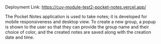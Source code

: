 Deployment Link: https://cuv-module-test2-pocket-notes.vercel.app/

The Pocket Notes application is used to take notes; it is developed for mobile responsiveness and desktop view. To create a new group, a popup is shown to the user so that they can provide the group name and their choice of color, and the created notes are saved along with the creation date and time.
